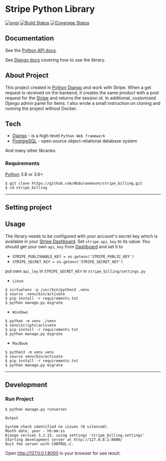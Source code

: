 # Stripe Python Library

[![pypi](https://img.shields.io/pypi/v/stripe.svg)](https://pypi.python.org/pypi/stripe)
[![Build Status](https://github.com/stripe/stripe-python/actions/workflows/ci.yml/badge.svg?branch=master)](https://github.com/stripe/stripe-python/actions?query=branch%3Amaster)
[![Coverage Status](https://coveralls.io/repos/github/stripe/stripe-python/badge.svg?branch=master)](https://coveralls.io/github/stripe/stripe-python?branch=master)

## Documentation

See the [Python API docs](https://stripe.com/docs/api?lang=python).

See [Django docs](https://www.djangoproject.com/) covering how to use the library.

## About Project
This project created in [Python](https://www.python.org/) [Django](https://www.djangoproject.com/) and work with Stripe. 
When a get request is received on the backend, it creates the same product with a post request for the 
[Stripe](https://www.stripe.com) and returns the session id. In additional, customized Django admin panel for items. I also wrote a small instruction on cloning and running the project without Docker.

## Tech

* [Django](https://www.djangoproject.com/) - is a high-level `Python Web framework`
* [PostgreSQL](https://www.postgresql.org/) - open source object-relational database system

And many other libraries.

### Requirements
[Python](https://www.python.org) 3.8 or 3.6+

```shell
$ git clone https://github.com/Abduraxmonnn/stripe_billing.git
$ cd stripe_billing
```

***

## Setting project

## Usage

The library needs to be configured with your account's secret key which is
available in your [Stripe Dashboard](https://dashboard.stripe.com/). Set `stripe.api_key` to its value:
You should get your own `api_key` from [Dashboard](https://dashboard.stripe.com/) and set it to
* `STRIPE_PUBLISHABLE_KEY = os.getenv('STRIPE_PUBLIC_KEY')`
* `STRIPE_SECRET_KEY = os.getenv('STRIPE_SECRET_KEY')`

put own `api_ley` in `STRIPE_SECRET_KEY` in `stripe_billing/settings.py`

* `Linux`
```shell
$ virtualenv -p /usr/bin/python3 .venv
$ source .venv/bin/activate
$ pip install -r requirements.txt
$ python manage.py migrate
```

* `Windows`
```shell
$ python -m venv ./venv
$ venv\Scripts\activate
$ pip install -r requirements.txt
$ python manage.py migrate
```

* `MacBook`
```shell
$ python3 -m venv venv
$ source venv/bin/activate
$ pip install -r requirements.txt
$ python manage.py migrate
```

***

## Development
### Run Project
```shell
$ python manage.py runserver
```
`Output`
```shell
System check identified no issues (0 silenced).
Month date, year - hh:mm:ss
Django version 3.2.15, using settings 'stripe_billing.settings'
Starting development server at http://127.0.0.1:8000/
Quit the server with CONTROL-C.
```
Open http://127.0.0.1:8000 in your browser for see result.
